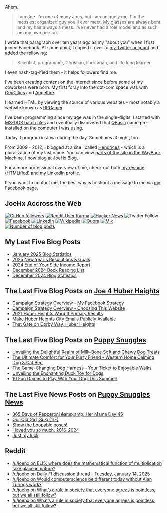 Ahem.

> I am Joe. I'm one of many Joes, but I am uniquely me. I'm the messiest organized guy you'll ever meet. My glasses are always bent and my hair always a mess. I've never had a role model and as such am my own person.

I wrote that paragraph over ten years ago as my "about you" when I first joined Facebook. At some point, I copied it over to [my Twitter account](https://twitter.com/JoeHxBlog) and added the following:

> Scientist, programmer, Christian, libertarian, and life long learner.

I even hash-tag-ified them - it helps followers find me.

I've been creating content on the Internet since before some of my coworkers were born. My first foray into the dot-com space was with [GeoCities](https://en.wikipedia.org/wiki/Yahoo!_GeoCities) and [Angelfire](https://en.wikipedia.org/wiki/Angelfire).

I learned HTML by viewing the source of various websites - most notably a website known as [RPGamer](https://rpgamer.com/).

I've been programming since my age was in the single-digits. I started with [MS-DOS batch files](https://en.wikipedia.org/wiki/Batch_file) and eventually discovered that [QBasic](https://en.wikipedia.org/wiki/QBasic) came pre-installed on the computer I was using.

Today, I program in Java during the day. Sometimes at night, too.

From 2009 - 2012, I blogged at a site I called [Hendrices](https://www.facebook.com/Hendricescom/) - which is a pluralization of my last name. You can view [parts of the site in the WayBack Machine](https://web.archive.org/web/20090731115109/http://www.hendrices.com/). I now blog at [JoeHx Blog](https://www.joehxblog.com/).

For a more professional overview of me, check out both [my r&eacute;sum&eacute;](https://www.joehxblog.com/resume/) (HTMLified) and [my LinkedIn profile](https://www.linkedin.com/in/joehx/).

If you want to contact me, the best way is to shoot a message to me via [my Facebook page](https://www.facebook.com/JoeHxBlog/).

## JoeHx Accross the Web

[![GitHub followers](https://img.shields.io/github/followers/hendrixjoseph?label=GitHub&style=for-the-badge&logo=github)](https://github.com/hendrixjoseph)
[![Reddit User Karma](https://img.shields.io/reddit/user-karma/combined/joehx?label=Reddit&style=for-the-badge&logo=reddit)](https://www.reddit.com/user/joehx/)
[![Hacker News](https://img.shields.io/badge/dynamic/json?label=hacker+news&query=%24.karma&url=https%3A%2F%2Fhacker-news.firebaseio.com%2Fv0%2Fuser%2Fjoehx2.json&color=ff6600&style=for-the-badge&logo=y-combinator)](https://news.ycombinator.com/user?id=joehx2)
![Twitter Follow](https://img.shields.io/twitter/follow/JoeHxBlog?label=Twitter&style=for-the-badge&logo=twitter&color=1da1f2)
[![Facebook](https://img.shields.io/static/v1?label=FACEBOOK&message=137%20LIKES&color=3b5998&style=for-the-badge&logo=facebook)](https://www.facebook.com/JoeHxBlog)
[![LinkedIn](https://img.shields.io/static/v1?label=linkedin&message=193%20connections&color=2867b2&style=for-the-badge&logo=linkedin)](https://www.linkedin.com/in/joehx)
[![Wikipedia](https://img.shields.io/badge/dynamic/xml?label=wikipedia&query=%2F%2F%2A%5B%40id%3D%22general-stats%22%5D%2Fdiv%2Fdiv%2Fdiv%5B1%5D%2Ftable%2Ftbody%2Ftr%5B11%5D%2Ftd%5B2%5D%2Fstrong&suffix=%20edits&url=https%3A%2F%2Fxtools.wmflabs.org%2Fec%2Fen.wikipedia.org%2FHendrixjoseph&style=for-the-badge&logo=wikipedia&color=9f9f9f)](https://en.wikipedia.org/wiki/User:Hendrixjoseph)
[![Quora](https://img.shields.io/static/v1?label=quora&message=110%20followers&color=b92b27&style=for-the-badge&logo=quora&logoColor=b92b27)](https://www.quora.com/profile/Joseph-Hendrix)
[![Mix](https://img.shields.io/static/v1?label=mix&message=14k%20followers&color=ff8126&style=for-the-badge&logo=mix&logoColor=ff8126)](https://mix.com/joehx)
[![Number of blog posts](https://img.shields.io/endpoint?style=for-the-badge&url=https%3A%2F%2Fwww.joehxblog.com%2Fdata%2Fnumposts.json)](https://www.joehxblog.com/)

## My Last Five Blog Posts

<!-- JOEHXBLOG:START -->
- [January 2025 Blog Statistics](https://www.joehxblog.com/january-2025-blog-statistics/)
- [2025 New Year&#39;s Resolutions &amp; Goals](https://www.joehxblog.com/2025-new-years-resolutions-goals/)
- [2024 End of Year Side Income Report](https://www.joehxblog.com/2024-end-of-year-side-income-report/)
- [December 2024 Book Reading List](https://www.joehxblog.com/december-2024-book-reading-list/)
- [December 2024 Blog Statistics](https://www.joehxblog.com/december-2024-blog-statistics/)
<!-- JOEHXBLOG:END -->

## The Last Five Blog Posts on [Joe 4 Huber Heights](https://www.joe4huberheights.com/)

<!-- JOE4HUBERHEIGHTS:START -->
- [Campaign Strategy Overview - My Facebook Strategy](https://www.joe4huberheights.com/my-facebook-strategy/)
- [Campaign Strategy Overview - Choosing This Website](https://www.joe4huberheights.com/choosing-this-website/)
- [2021 Huber Heights Ward 3 Primary Results](https://www.joe4huberheights.com/2021-huber-heights-primary-results/)
- [Make Huber Heights City Emails Publicly Available](https://www.joe4huberheights.com/make-huber-heights-city-emails-publicly-available/)
- [That Gate on Corby Way, Huber Heights](https://www.joe4huberheights.com/that-gate-on-corby-way/)
<!-- JOE4HUBERHEIGHTS:END -->

## The Last Five Blog Posts on [Puppy Snuggles](https://www.puppy-snuggles.com/)

<!-- PUPPY-SNUGGLES:START -->
- [Unveiling the Delightful Realm of Milk-Bone Soft and Chewy Dog Treats](https://www.puppy-snuggles.com/blog/unveiling-the-delightful-realm-of-milk-bone-soft-and-chewy-dog-treats/)
- [The Ultimate Comfort for Your Furry Friend - Western Home Calming Dog &amp; Cat Bed](https://www.puppy-snuggles.com/blog/the-ultimate-comfort-for-your-furry-friend-western-home-calming-dog-and-cat-bed/)
- [The Game-Changing Dog Harness - Your Ticket to Enjoyable Walks](https://www.puppy-snuggles.com/blog/the-game-changing-dog-harness-your-ticket-to-enjoyable-walks/)
- [Unveiling the Enchanting Duck Toy for Dogs](https://www.puppy-snuggles.com/blog/unveiling-the-enchanting-duck-toy-for-dogs/)
- [10 Fun Games to Play With Your Dog This Summer!](https://www.puppy-snuggles.com/blog/10-fun-games-to-play-with-your-dog-this-summer/)
<!-- PUPPY-SNUGGLES:END -->

## The Last Five News Posts on [Puppy Snuggles News](https://news.puppy-snuggles.com/)

<!-- PUPPY-SNUGGLES-NEWS:START -->
- [365 Days of Pepperoni &amp;amp;amp; Her Mama Day 45](https://news.puppy-snuggles.com/68824802/365-days-of-pepperoni-amp-her-mama-day-45)
- [Our Old Girl, Suki &lpar;11F&rpar;](https://news.puppy-snuggles.com/62871859/our-old-girl-suki-11f)
- [Show the boopable noses!](https://news.puppy-snuggles.com/61016438/show-the-boopable-noses)
- [I loved you so much. 2016-2024](https://news.puppy-snuggles.com/58668026/i-loved-you-so-much-2016-2024)
- [Just my luck](https://news.puppy-snuggles.com/51219449/just-my-luck)
<!-- PUPPY-SNUGGLES-NEWS:END -->

## Reddit

<!-- REDDIT:START -->
- [/u/joehx on ELI5: where does the mathematical function of multiplication take place in nature?](https://www.reddit.com/r/explainlikeimfive/comments/1i4jdqp/eli5_where_does_the_mathematical_function_of/m7w5717/)
- [/u/joehx on Daily FI discussion thread - Tuesday, January 14, 2025](https://www.reddit.com/r/financialindependence/comments/1i12ttv/daily_fi_discussion_thread_tuesday_january_14_2025/m749uva/)
- [/u/joehx on Would computerscience be different today without Alan Turings work?](https://www.reddit.com/r/computerscience/comments/1hxm0o3/would_computerscience_be_different_today_without/m6bbl85/)
- [/u/joehx on What’s a rule in society that everyone agrees is pointless, but we all still follow?](https://www.reddit.com/r/AskReddit/comments/1hql89c/whats_a_rule_in_society_that_everyone_agrees_is/m4ufpuw/)
- [/u/joehx on What’s a rule in society that everyone agrees is pointless, but we all still follow?](https://www.reddit.com/r/AskReddit/comments/1hql89c/whats_a_rule_in_society_that_everyone_agrees_is/m4r42jq/)
<!-- REDDIT:END -->
